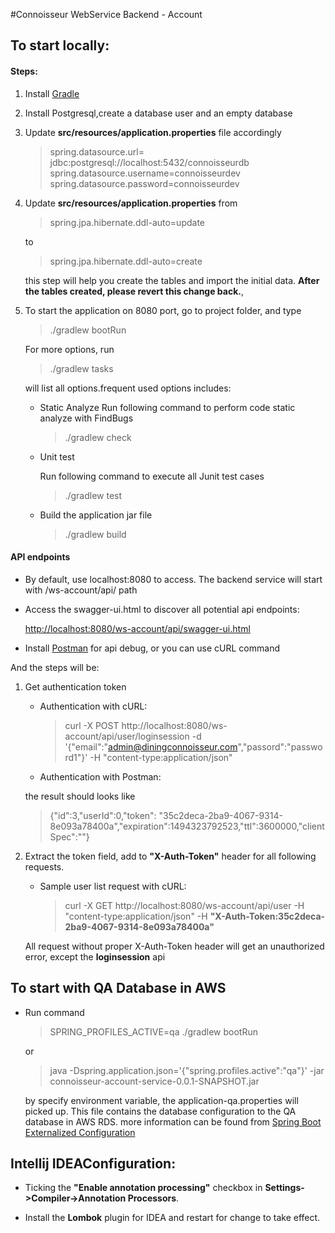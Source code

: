 #Connoisseur WebService Backend - Account
 
 

## To start locally:

#### Steps:
1. Install [Gradle](https://gradle.org)

2. Install Postgresql,create a database user and an empty database

3. Update **src/resources/application.properties** file accordingly
   > spring.datasource.url= jdbc:postgresql://localhost:5432/connoisseurdb
 spring.datasource.username=connoisseurdev
 spring.datasource.password=connoisseurdev
 
 
4. Update **src/resources/application.properties** from
    >spring.jpa.hibernate.ddl-auto=update

    to

    >spring.jpa.hibernate.ddl-auto=create

    this step will help you create the tables and import the initial data.
    **After the tables created, please revert this change back.**, 


5. To start the application on 8080 port, go to project folder, and type
    >  ./gradlew bootRun

    For more options, run 
    >  ./gradlew tasks

    will list all options.frequent used options includes:
    
    - Static Analyze
      Run following command to perform code static analyze with FindBugs
      >./gradlew check

    - Unit test

      Run following command to execute all Junit test cases 
      >./gradlew test

    - Build the application jar file
 
      >./gradlew build

    


#### API endpoints

+ By default, use localhost:8080 to access. The backend service will start with /ws-account/api/ path

+ Access the swagger-ui.html to discover all potential api endpoints:

    [http://localhost:8080/ws-account/api/swagger-ui.html](http://localhost:8080/ws-account/api/swagger-ui.html)

+ Install [Postman](https://www.getpostman.com) for api debug, or you can use cURL command

And the steps will be:

1. Get authentication token
    - Authentication with cURL:
      > curl -X POST http://localhost:8080/ws-account/api/user/loginsession -d '{"email":"admin@diningconnoisseur.com","passord":"password1"}' -H "content-type:application/json"
    - Authentication with Postman:
    
    the result should looks like 
      > {"id":3,"userId":0,"token": "35c2deca-2ba9-4067-9314-8e093a78400a","expiration":1494323792523,"ttl":3600000,"clientSpec":""}
    
2. Extract the token field, add to **"X-Auth-Token"** header for all following requests.
    - Sample user list request with cURL:
      >curl -X GET http://localhost:8080/ws-account/api/user  -H "content-type:application/json" -H **"X-Auth-Token:35c2deca-2ba9-4067-9314-8e093a78400a"**
      
   All request without proper X-Auth-Token header will get an unauthorized error, except the **loginsession** api
    

## To start with QA Database in AWS

* Run command
    >SPRING_PROFILES_ACTIVE=qa ./gradlew bootRun

    or

    > java -Dspring.application.json='{"spring.profiles.active":"qa"}' -jar connoisseur-account-service-0.0.1-SNAPSHOT.jar

    by specify environment variable, the application-qa.properties will picked up. This file contains the database configuration to the QA database in AWS RDS. more information can be found from [Spring Boot Externalized Configuration](https://docs.spring.io/spring-boot/docs/current/reference/html/boot-features-external-config.html)



## Intellij IDEAConfiguration:

* Ticking the **"Enable annotation processing"** checkbox in **Settings->Compiler->Annotation Processors**.

* Install the **Lombok** plugin for IDEA and restart for change to take effect.




